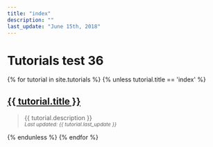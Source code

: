 ```yaml
---
title: "index"
description: ""
last_update: "June 15th, 2018"
---
```

# Tutorials test 36

{% for tutorial in site.tutorials %}
  {% unless tutorial.title == 'index' %}
    <div><h2><a href="{{ tutorial.url }}">{{ tutorial.title }}</a></h2></div>
    <blockquote>
      <div>{{ tutorial.description }}</div>
      <div>
        <small>
          <i>Last updated: {{ tutorial.last_update }}</i>
        </small>
      </div>
    </blockquote>
  {% endunless %}
{% endfor %}
